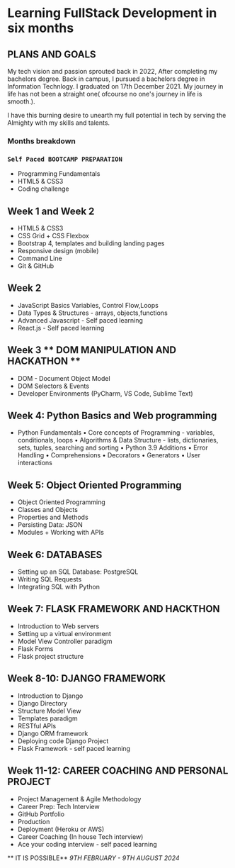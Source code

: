 # Learning **FullStack Development**  **in six months**
## PLANS AND GOALS
 My tech vision and passion sprouted back in 2022, After completing my bachelors degree.
 Back in campus, I pursued a bachelors degree in Information Technlogy. I graduated on 17th December 
 2021.
 My journey in life has not been a straight one( ofcourse no one's journey in life is smooth.).  

 I have this burning desire to unearth my full potential in tech by serving the Almighty with my skills and talents.
 ### Months breakdown
 ### `Self Paced BOOTCAMP PREPARATION`
 * Programming Fundamentals
  * HTML5 & CSS3
*   Coding challenge  
## Week 1 and Week 2
* HTML5 & CSS3
* CSS Grid + CSS Flexbox
* Bootstrap 4, templates and building landing pages
* Responsive design (mobile)
* Command Line
* Git & GitHub
## Week 2 
* JavaScript Basics Variables, Control Flow,Loops
*  Data Types & Structures - arrays, objects,functions
*  Advanced Javascript - Self paced learning
*  React.js - Self paced learning

## Week 3 ** DOM MANIPULATION AND HACKATHON **
*   DOM - Document Object Model
*   DOM Selectors & Events
*   Developer Environments (PyCharm, VS Code,
Sublime Text)

## Week 4: Python Basics and Web programming
* Python Fundamentals
• Core concepts of Programming - variables,
conditionals, loops
• Algorithms & Data Structure - lists, dictionaries,
sets, tuples, searching and sorting
• Python 3.9 Additions
• Error Handling
• Comprehensions
• Decorators
• Generators
• User interactions

## Week 5: Object Oriented Programming
*   Object Oriented Programming
*   Classes and Objects
*   Properties and Methods
*   Persisting Data: JSON
*   Modules + Working with APIs

## Week 6: DATABASES
*   Setting up an SQL Database: PostgreSQL
*    Writing SQL Requests
*    Integrating SQL with Python

## Week 7: FLASK FRAMEWORK AND HACKTHON
*    Introduction to Web servers
*    Setting up a virtual environment
*    Model View Controller paradigm
*    Flask Forms
*    Flask project structure

## Week 8-10: DJANGO FRAMEWORK
*   Introduction to Django
*   Django Directory
*   Structure Model View
*   Templates paradigm
*   RESTful APIs
*   Django ORM framework
*   Deploying code Django Project
*   Flask Framework - self paced learning

## Week 11-12: CAREER COACHING AND PERSONAL PROJECT
*   Project Management & Agile Methodology
*    Career Prep: Tech Interview
*    GitHub Portfolio
*    Production
*    Deployment (Heroku or AWS)
*    Career Coaching (In house Tech interview)
*    Ace your coding interview - self paced learning


** IT IS POSSIBLE** _9TH FEBRUARY - 9TH AUGUST 2024_ 











